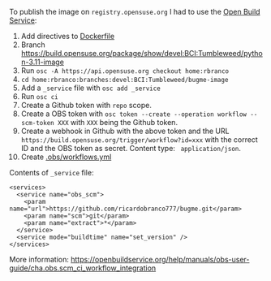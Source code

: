 
To publish the image on `registry.opensuse.org` I had to use the [Open Build Service](https://openbuildservice.org/):

1. Add directives to [Dockerfile](../Dockerfile)
1. Branch https://build.opensuse.org/package/show/devel:BCI:Tumbleweed/python-3.11-image
1. Run `osc -A https://api.opensuse.org checkout home:rbranco`
1. `cd home:rbranco:branches:devel:BCI:Tumbleweed/bugme-image`
1. Add a `_service` file with `osc add _service`
1. Run `osc ci`
1. Create a Github token with `repo` scope.
1. Create a OBS token with `osc token --create --operation workflow --scm-token XXX` with `XXX` being the Github token.
1. Create a webhook in Github with the above token and the URL `https://build.opensuse.org/trigger/workflow?id=xxx` with the correct ID and the OBS token as secret. Content type: ` application/json`.
1. Create [.obs/workflows.yml](../.obs/workflows.yml)

Contents of `_service` file:
```
<services>
  <service name="obs_scm">
    <param name="url">https://github.com/ricardobranco777/bugme.git</param>
    <param name="scm">git</param>
    <param name="extract">*</param>
  </service>
  <service mode="buildtime" name="set_version" />
</services>
```

More information:
https://openbuildservice.org/help/manuals/obs-user-guide/cha.obs.scm_ci_workflow_integration

